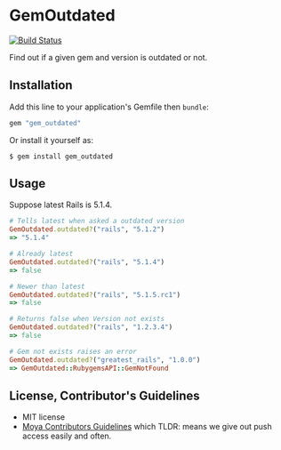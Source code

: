 # GemOutdated

[![Build Status](https://travis-ci.org/JuanitoFatas/gem_outdated.svg?branch=master)](https://travis-ci.org/JuanitoFatas/gem_outdated)

Find out if a given gem and version is outdated or not.

## Installation

Add this line to your application's Gemfile then `bundle`:

```ruby
gem "gem_outdated"
```

Or install it yourself as:

```
$ gem install gem_outdated
```

## Usage

Suppose latest Rails is 5.1.4.

```ruby
# Tells latest when asked a outdated version
GemOutdated.outdated?("rails", "5.1.2")
=> "5.1.4"

# Already latest
GemOutdated.outdated?("rails", "5.1.4")
=> false

# Newer than latest
GemOutdated.outdated?("rails", "5.1.5.rc1")
=> false

# Returns false when Version not exists
GemOutdated.outdated?("rails", "1.2.3.4")
=> false

# Gem not exists raises an error
GemOutdated.outdated?("greatest_rails", "1.0.0")
=> GemOutdated::RubygemsAPI::GemNotFound
```

## License, Contributor's Guidelines

- MIT license
- [Moya Contributors Guidelines][moya] which TLDR: means we give out push access easily and often.

[mit]: https://opensource.org/licenses/MIT
[moya]: https://github.com/Moya/contributors
